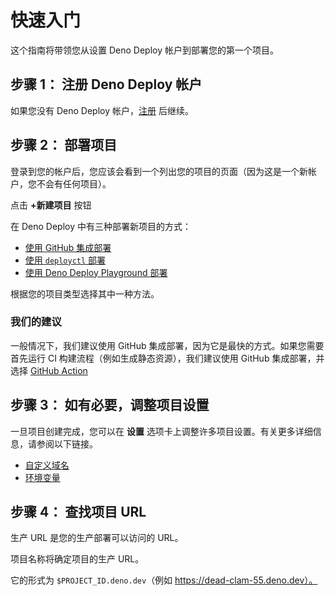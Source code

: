 # 快速入门

这个指南将带领您从设置 Deno Deploy 帐户到部署您的第一个项目。

## **步骤 1：** 注册 Deno Deploy 帐户

如果您没有 Deno Deploy 帐户，[注册](https://deno.com/deploy) 后继续。

## **步骤 2：** 部署项目

登录到您的帐户后，您应该会看到一个列出您的项目的页面（因为这是一个新帐户，您不会有任何项目）。

点击 **+新建项目** 按钮

在 Deno Deploy 中有三种部署新项目的方式：

- [使用 GitHub 集成部署](./manual/ci_github.md)
- [使用 `deployctl` 部署](./manual/deployctl.md)
- [使用 Deno Deploy Playground 部署](./manual/playgrounds.md)

根据您的项目类型选择其中一种方法。

### 我们的建议

一般情况下，我们建议使用 GitHub 集成部署，因为它是最快的方式。如果您需要首先运行
CI 构建流程（例如生成静态资源），我们建议使用 GitHub 集成部署，并选择
[GitHub Action](./manual/ci_github.md#github-action)

## **步骤 3：** 如有必要，调整项目设置

一旦项目创建完成，您可以在 **设置**
选项卡上调整许多项目设置。有关更多详细信息，请参阅以下链接。

- [自定义域名](./manual/custom-domains.md)
- [环境变量](./manual/environment-variables.md)

## **步骤 4：** 查找项目 URL

生产 URL 是您的生产部署可以访问的 URL。

项目名称将确定项目的生产 URL。

它的形式为 `$PROJECT_ID.deno.dev`（例如 https://dead-clam-55.deno.dev）。
